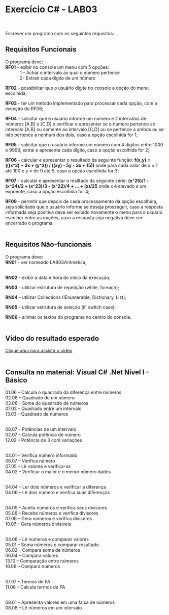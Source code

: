 <h1>Exercício C# - LAB03</h1>
</a><br/>

Escrever um programa com os seguintes requisitos:

<h2>Requisitos Funcionais</h2>
O programa deve:
<br/><b>RF01</b> - exibir no console um menu com 5 opções:<br>
&nbsp;&emsp;&emsp;&emsp;1 - Achar o intervalo ao qual o número pertence<br/>
&nbsp;&emsp;&emsp;&emsp;2-  Extrair cada dígito de um número<br/>

<b>RF02</b> - possibilitar que o usuário digite no console a opção do menu escolhida;

<b>RF03</b> - ter um método implementado para processar cada opção, com a exceção do RF06;

<b>RF04</b> - solicitar que o usuário informe um número e 2 intervalos de números [A,B] e [C,D] e verificar e apresentar se o número pertence ao intervalo [A,B] ou somente ao intervalo [C,D] ou se pertence a ambos ou se não pertence a nenhum dos dois, caso a opção escolhida for 1;

<b>RF05</b> - solicitar que o usuário informe um número com 4 dígitos entre 1000 e 9999, extrai e apresenta cada dígito, caso a opção escolhida for 2;

<b>RF06</b> - calcular e apresentar o resultado da seguinte função: <b>f(x,y) = (((x^2) + 3x + (y^2)) / ((xy) - 5y - 3x + 15))</b> onde para cada valor de x = 1 até 100 e y = de 0 até 5, caso a opção escolhida for 3;

<b>RF07</b> - calcular e apresentar o resiltado da seguinte série: <b>(x^25)/1 - (x^24)/2 + (x^23)/3 - (x^22)/4 + ... + (x)/25</b> onde x é elevado a um expoente, caso a opção escolhida for 4;



<b>RF09</b> - permitir que depois de cada processamento da opção escolhida, seja solicitado que o usuário informe se deseja prosseguir, caso a resposta informada seja positiva deve ser exibido novamente o menu para o usuário escolher entre as opções, caso a resposta seja negativa deve ser encerrado o programa.   
<br/>

<h2>Requisitos Não-funcionais</h2>
O programa deve:
<br/><b>RN01</b> - ser nomeado LAB03Aritmetica;<br/><br/>

<b>RN02</b> - exibir a data e hora do início da execução;

<b>RN03</b> - utilizar estrutura de repetição (while, foreach);

<b>RN04</b> - utilizar Collections (IEnumerable, Dictionary, List);

<b>RN05</b> - utilizar estrutura de seleção (if, switch case);

<b>RN06</b> - alinhar os textos do programa no centro do console.
<br/><br/>

<h2>Vídeo do resultado esperado</h2>
<a href="https://www.w3schools.com/" target="_blank">Clique aqui para assistir o vídeo</a>
<br/><br/>

<h2>Consulta no material: Visual C# .Net Nível I - Básico</h2>
01.06 – Calcula o quadrado da diferença entre números<br/>
02.08 – Quadrado de um número<br/>
03.06 – Soma do quadrado de números<br/>
07.03 – Quadrado entre um intervalo<br/>
13.03 – Quadrado de números<br/><br/>

08.07 – Potências de um intervalo<br/>
02.07 – Calcula potência de número<br/>
12.02 – Potência de 3 com variações<br/><br/>

04.01 – Verifica número informado<br/>
06.07 – Verifica número<br/>
07.05 – Lê valores e verifica-os<br/>
04.02 – Verificar o maior e o menor número dados<br/><br/>

04.04 – Ler dois números e verificar a diferença<br/>
04.06 – Lê dois número e verifica suas diferenças<br/><br/>

04.05 – Aceita números e verifica seus divisores<br/>
05.06 – Recebe números e verifica divisores<br/>
07.06 – Gera números e verifica divisores<br/>
10.07 – Gera números divisíveis<br/><br/>

04.08 – Lê números e comparar valores<br/>
05.01 – Soma números e comparar resultado<br/>
06.02 – Compara soma de números<br/>
06.04 – Compara valores<br/>
13.10 – Comparação entre números<br/>
16.06 – Compara números<br/><br/>

07.07 – Termos de PA<br/>
11.08 – Calcula termos de PA<br/><br/>

08.01 – Apresenta valores em uma faixa de números<br/>
08.08 – Lê números em um intervalo
